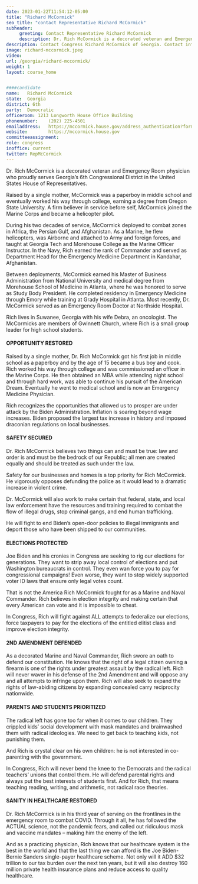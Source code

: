 ```yaml
---
date: 2023-01-22T11:54:12-05:00
title: "Richard McCormick"
seo_title: "contact Representative Richard McCormick"
subheader:
     greeting: Contact Representative Richard McCormick 
     description: Dr. Rich McCormick is a decorated veteran and Emergency Room physician who proudly serves Georgia’s 6th Congressional District in the United States House of Representatives.
description: Contact Congress Richard McCormick of Georgia. Contact information for Richard McCormick includes email address, phone number, and mailing address.
image: richard-mccormick.jpeg
video: 
url: /georgia/richard-mccormick/
weight: 1
layout: course_home


####candidate
name:	Richard McCormick
state:	Georgia
district: 6th
party:	Democratic
officeroom:	1213 Longworth House Office Building
phonenumber:	(202) 225-4501
emailaddress:	https://mccormick.house.gov/address_authentication?form=/contact
website:		https://mccormick.house.gov
committeeassignment: 
role: congress
inoffice: current
twitter: RepMcCormick
---
```

Dr. Rich McCormick is a decorated veteran and Emergency Room physician who proudly serves Georgia’s 6th Congressional District in the United States House of Representatives.

Raised by a single mother, McCormick was a paperboy in middle school and eventually worked his way through college, earning a degree from Oregon State University. A firm believer in service before self, McCormick joined the Marine Corps and became a helicopter pilot.

During his two decades of service, McCormick deployed to combat zones in Africa, the Persian Gulf, and Afghanistan. As a Marine, he flew helicopters, was Airborne and attached to Army and foreign forces, and taught at Georgia Tech and Morehouse College as the Marine Officer Instructor. In the Navy, Rich earned the rank of Commander and served as Department Head for the Emergency Medicine Department in Kandahar, Afghanistan.

Between deployments, McCormick earned his Master of Business Administration from National University and medical degree from Morehouse School of Medicine in Atlanta, where he was honored to serve as Study Body President. He completed residency in Emergency Medicine through Emory while training at Grady Hospital in Atlanta. Most recently, Dr. McCormick served as an Emergency Room Doctor at Northside Hospital.

Rich lives in Suwanee, Georgia with his wife Debra, an oncologist. The McCormicks are members of Gwinnett Church, where Rich is a small group leader for high school students.

#### OPPORTUNITY RESTORED

Raised by a single mother, Dr. Rich McCormick got his first job in middle school as a paperboy and by the age of 15 became a bus boy and cook. Rich worked his way through college and was commissioned an officer in the Marine Corps. He then obtained an MBA while attending night school and through hard work, was able to continue his pursuit of the American Dream. Eventually he went to medical school and is now an Emergency Medicine Physician.

Rich recognizes the opportunities that allowed us to prosper are under attack by the Biden Administration. Inflation is soaring beyond wage increases. Biden proposed the largest tax increase in history and imposed draconian regulations on local businesses.

#### SAFETY SECURED

Dr. Rich McCormick believes two things can and must be true: law and order is and must be the bedrock of our Republic; all men are created equally and should be treated as such under the law.

Safety for our businesses and homes is a top priority for Rich McCormick. He vigorously opposes defunding the police as it would lead to a dramatic increase in violent crime.

Dr. McCormick will also work to make certain that federal, state, and local law enforcement have the resources and training required to combat the flow of illegal drugs, stop criminal gangs, and end human trafficking.

He will fight to end Biden’s open-door policies to illegal immigrants and deport those who have been shipped to our communities.

#### ELECTIONS PROTECTED

Joe Biden and his cronies in Congress are seeking to rig our elections for generations. They want to strip away local control of elections and put Washington bureaucrats in control. They even wan force you to pay for congressional campaigns! Even worse, they want to stop widely supported voter ID laws that ensure only legal votes count.

That is not the America Rich McCormick fought for as a Marine and Naval Commander. Rich believes in election integrity and making certain that every American can vote and it is impossible to cheat. 

In Congress, Rich will fight against ALL attempts to federalize our elections, force taxpayers to pay for the elections of the entitled elitist class and improve election integrity.

#### 2ND AMENDMENT DEFENDED

As a decorated Marine and Naval Commander, Rich swore an oath to defend our constitution. He knows that the right of a legal citizen owning a firearm is one of the rights under greatest assault by the radical left.
Rich will never waver in his defense of the 2nd Amendment and will oppose any and all attempts to infringe upon them.
Rich will also seek to expand the rights of law-abiding citizens by expanding concealed carry reciprocity nationwide.

#### PARENTS AND STUDENTS PRIORITIZED

The radical left has gone too far when it comes to our children. They crippled kids’ social development with mask mandates and brainwashed them with radical ideologies. We need to get back to teaching kids, not punishing them.

And Rich is crystal clear on his own children: he is not interested in co-parenting with the government. 

In Congress, Rich will never bend the knee to the Democrats and the radical teachers’ unions that control them. He will defend parental rights and always put the best interests of students first. And for Rich, that means teaching reading, writing, and arithmetic, not radical race theories. 


#### SANITY IN HEALTHCARE RESTORED

Dr. Rich McCormick is in his third year of serving on the frontlines in the emergency room to combat COVID. Through it all, he has followed the ACTUAL science, not the pandemic fears, and called out ridiculous mask and vaccine mandates – making him the enemy of the left.

And as a practicing physician, Rich knows that our healthcare system is the best in the world and that the last thing we can afford is the Joe Biden-Bernie Sanders single-payer healthcare scheme. Not only will it ADD $32 trillion to our tax burden over the next ten years, but it will also destroy 160 million private health insurance plans and reduce access to quality healthcare.